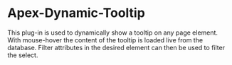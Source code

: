 # Apex-Dynamic-Tooltip
This plug-in is used to dynamically show a tooltip on any page element. With mouse-hover the content of the tooltip is loaded live from the database. Filter attributes in the desired element can then be used to filter the select. 
